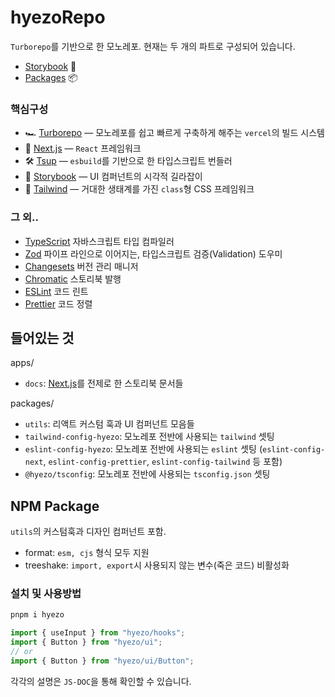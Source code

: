 # hyezoRepo

`Turborepo`를 기반으로 한 모노레포. 현재는 두 개의 파트로 구성되어 있습니다.

- [Storybook](https://63d347ebd5c9899045f00f1a-fwosjznqoj.chromatic.com/) 🧤
- [Packages](https://www.npmjs.com/package/hyezo?activeTab=explore) 📦

### 핵심구성

- 🏎 [Turborepo](https://turbo.build/) — 모노레포를 쉽고 빠르게 구축하게 해주는 `vercel`의 빌드 시스템
- 🚀 [Next.js](https://nextjs.org/) — `React` 프레임워크
- 🛠 [Tsup](https://tsup.egoist.dev/) — `esbuild`를 기반으로 한 타입스크립트 번들러
- 📖 [Storybook](https://storybook.js.org/) — UI 컴퍼넌트의 시각적 길라잡이
- 🎨 [Tailwind](https://tailwindcss.com/) — 거대한 생태계를 가진 `class`형 CSS 프레임워크

### 그 외..

- [TypeScript](https://www.typescriptlang.org/) 자바스크립트 타입 컴파일러
- [Zod](https://zod.dev/) 파이프 라인으로 이어지는, 타입스크립트 검증(Validation) 도우미
- [Changesets](https://github.com/changesets/changesets) 버전 관리 매니저
- [Chromatic](https://www.chromatic.com/) 스토리북 발행
- [ESLint](https://eslint.org/) 코드 린트
- [Prettier](https://prettier.io) 코드 정렬

## 들어있는 것

apps/

- `docs`: [Next.js](https://nextjs.org/)를 전제로 한 스토리북 문서들

packages/

- `utils`: 리액트 커스텀 훅과 UI 컴퍼넌트 모음들
- `tailwind-config-hyezo`: 모노레포 전반에 사용되는 `tailwind` 셋팅
- `eslint-config-hyezo`: 모노레포 전반에 사용되는 `eslint` 셋팅 (`eslint-config-next`, `eslint-config-prettier`, `eslint-config-tailwind` 등 포함)
- `@hyezo/tsconfig`: 모노레포 전반에 사용되는 `tsconfig.json` 셋팅

## NPM Package

`utils`의 커스텀훅과 디자인 컴퍼넌트 포함.

- format: `esm, cjs` 형식 모두 지원
- treeshake: `import, export`시 사용되지 않는 변수(죽은 코드) 비활성화

### 설치 및 사용방법

```bash
pnpm i hyezo
```

```ts
import { useInput } from "hyezo/hooks";
import { Button } from "hyezo/ui";
// or
import { Button } from "hyezo/ui/Button";
```

각각의 설명은 `JS-DOC`을 통해 확인할 수 있습니다.
